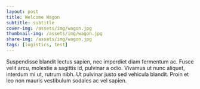 ```yaml
---
layout: post
title: Welcome Wagon
subtitle: subtitle
cover-img: /assets/img/wagon.jpg
thumbnail-img: /assets/img/wagon.jpg
share-img: /assets/img/wagon.jpg
tags: [logistics, test]
---
```



Suspendisse blandit lectus sapien, nec imperdiet diam fermentum ac. Fusce velit arcu, molestie a sagittis id, pulvinar a odio. Vivamus ut nunc aliquet, interdum mi ut, rutrum nibh. Ut pulvinar justo sed vehicula blandit. Proin et leo non mauris vestibulum sodales ac vel sapien. 
